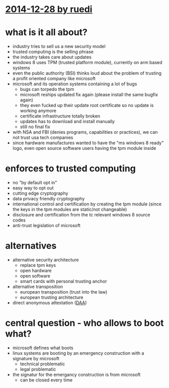 # [2014-12-28 by ruedi](https://events.ccc.de/congress/2014/Fahrplan/events/6294.html)

# what is it all about?

* industry tries to sell us a new security model
* trusted computing is the selling phrase
* the industry takes care about updates
* windows 8 uses TPM (trusted platform module), currently on arm based systems
* even the public authority (BSI) thinks loud about the problem of trusting a profit oriented company like microsoft
* microsoft and its operation systems containing a lot of bugs
    * bugs can torpedo the tpm
    * microsoft reships updated fix again (please install the same bugfix again)
    * they even fucked up their update root certificate so no update is working anymore
    * certificate infrastructure totally broken
    * updates has to download and install manually
    * still no final fix
* with NSA and FBI (denies programs, capabilities or practices), we can not trust usa tech companies
* since hardware manufactures wanted to have the "ms windows 8 ready" logo, even open source software users having the tpm module inside

# enforces to trusted computing

* no "by default opt in"
* easy way to opt out
* cutting edge cryptography
* data privacy friendly cryptography
* international control and certification by creating the tpm module (since the keys in the tpm modules are static/not changeable)
* disclosure and certification from the tc relevant windows 8 source codes
* anti-trust legislation of microsoft

# alternatives

* alternative security architecture
    * replace tpm keys
    * open hardware
    * open software
    * smart cards with personal trusting anchor
* alternative transposition
    * european transposition (trust into the law)
    * european trusting architecture
* direct anonymous attestation ([DAA](http://en.wikipedia.org/wiki/Direct_Anonymous_Attestation))

# central question - who allows to boot what?

* microsoft defines what boots
* linux systems are booting by an emergency construction with a signature by microsoft
    * technical problematic
    * legal problematic
* the signatur for the emergancy construction is from microsoft
    * can be closed every time
